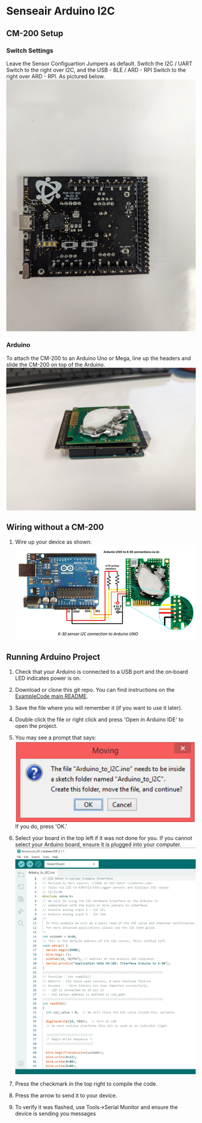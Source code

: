 # Senseair Arduino I2C


## CM-200 Setup
### Switch Settings
Leave the Sensor Configuartion Jumpers as default.  Switch the I2C / UART Switch to the right over I2C, and the USB - BLE / ARD - RPI Switch to the right over ARD - RPI.  As pictured below.
![rpi uart switches](./media/cm200-se11-i2c-settings.jpg)

### Arduino
To attach the CM-200 to an Arduino Uno or Mega, line up the headers and slide the CM-200 on top of the Arduino.
![arduino on cm200](./media/cm200-k30.jpg)

## Wiring without a CM-200

1. Wire up your device as shown:
![Rx -> Rx; Tx -> Tx](./media/wiring.png)

## Running Arduino Project

1. Check that your Arduino is connected to a USB port and the on‐board LED indicates power is on.

2. Download or clone this git repo.  You can find instructions on the [ExampleCode main README](https://github.com/co2meter-org/ExampleCode).

3. Save the file where you will remember it (if you want to use it later).

4. Double click the file or right click and press 'Open in Arduino IDE' to open the project.

5. You may see a prompt that says: 
![Alt text](./media/create_sketch.png)
If you do, press 'OK.'

6. Select your board in the top left if it was not done for you. If you cannot select your Arduino board, ensure it is plugged into your computer.
![Alt text](./media/arduino_ide.png)

7. Press the checkmark in the top right to compile the code.

8. Press the arrow to send it to your device.

9.  To verify it was flashed, use Tools->Serial Monitor and ensure the device is sending you messages
